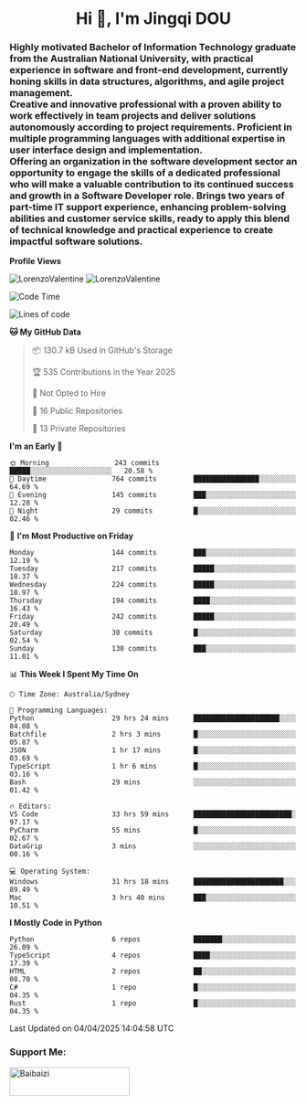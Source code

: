 <h1 align="center">Hi 👋, I'm Jingqi DOU</h1>
<h3 align="left">
Highly motivated Bachelor of Information Technology graduate from the Australian National University, with practical experience in software and front-end development, currently honing skills in data structures, algorithms, and agile project management. <br>
Creative and innovative professional with a proven ability to work effectively in team projects and deliver solutions autonomously according to project requirements. Proficient in multiple programming languages with additional expertise in user interface design and implementation. <br>
Offering an organization in the software development sector an opportunity to engage the skills of a dedicated professional who will make a valuable contribution to its continued success and growth in a Software Developer role. Brings two years of part-time IT support experience, enhancing problem-solving abilities and customer service skills, ready to apply this blend of technical knowledge and practical experience to create impactful software solutions.
</h3>

**Profile Views**<br>
<!-- <img src="https://count.getloli.com/get/@:name" alt="LorenzoValentine" theme="rule34" /> -->
<img src="https://count.getloli.com/@LorenzoValentine?name=LorenzoValentine&theme=asoul&padding=7&offset=0&align=center&scale=2&pixelated=1&darkmode=auto&prefix=020315" alt="LorenzoValentine" theme="rule34" />
<img src="https://count.getloli.com/@LorenzoValentine?name=LorenzoValentine&theme=food&padding=7&offset=0&align=center&scale=2&pixelated=1&darkmode=auto&prefix=020315" alt="LorenzoValentine" theme="rule34" />
 

<!--START_SECTION:waka-->
![Code Time](http://img.shields.io/badge/Code%20Time-1%2C757%20hrs-blue)

![Lines of code](https://img.shields.io/badge/From%20Hello%20World%20I%27ve%20Written-237.2%20thousand%20lines%20of%20code-blue)

**🐱 My GitHub Data** 

> 📦 130.7 kB Used in GitHub's Storage 
 > 
> 🏆 535 Contributions in the Year 2025
 > 
> 🚫 Not Opted to Hire
 > 
> 📜 16 Public Repositories 
 > 
> 🔑 13 Private Repositories 
 > 
**I'm an Early 🐤** 

```text
🌞 Morning                243 commits         █████░░░░░░░░░░░░░░░░░░░░   20.58 % 
🌆 Daytime                764 commits         ████████████████░░░░░░░░░   64.69 % 
🌃 Evening                145 commits         ███░░░░░░░░░░░░░░░░░░░░░░   12.28 % 
🌙 Night                  29 commits          █░░░░░░░░░░░░░░░░░░░░░░░░   02.46 % 
```
📅 **I'm Most Productive on Friday** 

```text
Monday                   144 commits         ███░░░░░░░░░░░░░░░░░░░░░░   12.19 % 
Tuesday                  217 commits         █████░░░░░░░░░░░░░░░░░░░░   18.37 % 
Wednesday                224 commits         █████░░░░░░░░░░░░░░░░░░░░   18.97 % 
Thursday                 194 commits         ████░░░░░░░░░░░░░░░░░░░░░   16.43 % 
Friday                   242 commits         █████░░░░░░░░░░░░░░░░░░░░   20.49 % 
Saturday                 30 commits          █░░░░░░░░░░░░░░░░░░░░░░░░   02.54 % 
Sunday                   130 commits         ███░░░░░░░░░░░░░░░░░░░░░░   11.01 % 
```


📊 **This Week I Spent My Time On** 

```text
🕑︎ Time Zone: Australia/Sydney

💬 Programming Languages: 
Python                   29 hrs 24 mins      █████████████████████░░░░   84.08 % 
Batchfile                2 hrs 3 mins        █░░░░░░░░░░░░░░░░░░░░░░░░   05.87 % 
JSON                     1 hr 17 mins        █░░░░░░░░░░░░░░░░░░░░░░░░   03.69 % 
TypeScript               1 hr 6 mins         █░░░░░░░░░░░░░░░░░░░░░░░░   03.16 % 
Bash                     29 mins             ░░░░░░░░░░░░░░░░░░░░░░░░░   01.42 % 

🔥 Editors: 
VS Code                  33 hrs 59 mins      ████████████████████████░   97.17 % 
PyCharm                  55 mins             █░░░░░░░░░░░░░░░░░░░░░░░░   02.67 % 
DataGrip                 3 mins              ░░░░░░░░░░░░░░░░░░░░░░░░░   00.16 % 

💻 Operating System: 
Windows                  31 hrs 18 mins      ██████████████████████░░░   89.49 % 
Mac                      3 hrs 40 mins       ███░░░░░░░░░░░░░░░░░░░░░░   10.51 % 
```

**I Mostly Code in Python** 

```text
Python                   6 repos             ███████░░░░░░░░░░░░░░░░░░   26.09 % 
TypeScript               4 repos             ████░░░░░░░░░░░░░░░░░░░░░   17.39 % 
HTML                     2 repos             ██░░░░░░░░░░░░░░░░░░░░░░░   08.70 % 
C#                       1 repo              █░░░░░░░░░░░░░░░░░░░░░░░░   04.35 % 
Rust                     1 repo              █░░░░░░░░░░░░░░░░░░░░░░░░   04.35 % 
```




 Last Updated on 04/04/2025 14:04:58 UTC
<!--END_SECTION:waka-->

<!-- [![willianrod's wakatime stats](https://github-readme-stats.vercel.app/api/wakatime?username=lorenzoval2050)](https://github.com/anuraghazra/github-readme-stats) -->


<h3 align="left">Support Me:</h3>
<p><a href="https://www.buymeacoffee.com/Baibaizi"> <img align="left" src="https://cdn.buymeacoffee.com/buttons/v2/default-yellow.png" height="50" width="210" alt="Baibaizi" /></a></p><br><br>
